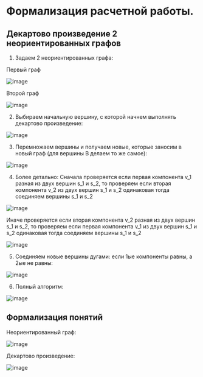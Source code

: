 # Формализация расчетной работы.
## Декартово произведение 2 неориентированных графов

1. Задаем 2 неориентированных графа:

Первый граф 

![image](graf1.png)

Второй граф

![image](graf2.png)

2. Выбираем начальную вершину, с которой начнем выполнять декартово произведение:

![image](1.png)


3. Перемножаем вершины и получаем новые, которые заносим в новый граф (для вершины В делаем то же самое):

![image](2.png)

4. Более детально: Сначала проверяется если первая компонента v_1 разная из двух вершин s_1 и s_2, то проверяем если вторая компонента v_2 из двух вершин s_1 и s_2 одинаковая тогда соединяем вершины s_1 и s_2

![image](Pp(1).png)

Иначе проверяется если вторая компонента v_2 разная из двух вершин s_1 и s_2, то проверяем если первая компонента v_1 из двух вершин s_1 и s_2 одинаковая тогда соединяем вершины s_1 и s_2

![image](Pp(2).png)


5. Соединяем новые вершины дугами: если 1ые компоненты равны, а 2ые не равны:

![image](graf3.png)

6. Полный алгоритм:


![image](end.png)

## Формализация понятий

Неориентированный граф:

![image](neor.png)

Декартово произведение:

![image](proiz_neor.png)

